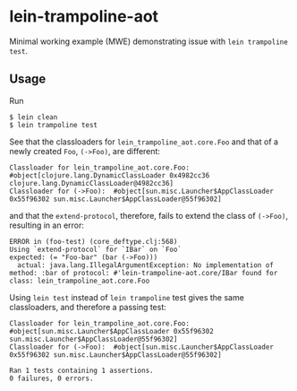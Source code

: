 # lein-trampoline-aot

Minimal working example (MWE) demonstrating issue with `lein trampoline test`.

## Usage

Run

```
$ lein clean
$ lein trampoline test
```

See that the classloaders for `lein_trampoline_aot.core.Foo` and that of a newly created `Foo`, `(->Foo)`, are different:

```
Classloader for lein_trampoline_aot.core.Foo:  #object[clojure.lang.DynamicClassLoader 0x4982cc36 clojure.lang.DynamicClassLoader@4982cc36]
Classloader for (->Foo):  #object[sun.misc.Launcher$AppClassLoader 0x55f96302 sun.misc.Launcher$AppClassLoader@55f96302]
```

and that the `extend-protocol`, therefore, fails to extend the class of `(->Foo)`, resulting in an error:


```
ERROR in (foo-test) (core_deftype.clj:568)
Using `extend-protocol` for `IBar` on `Foo`
expected: (= "Foo-bar" (bar (->Foo)))
  actual: java.lang.IllegalArgumentException: No implementation of method: :bar of protocol: #'lein-trampoline-aot.core/IBar found for class: lein_trampoline_aot.core.Foo
```

Using `lein test` instead of `lein trampoline` test gives the same classloaders, and therefore a passing test:

```
Classloader for lein_trampoline_aot.core.Foo:  #object[sun.misc.Launcher$AppClassLoader 0x55f96302 sun.misc.Launcher$AppClassLoader@55f96302]
Classloader for (->Foo):  #object[sun.misc.Launcher$AppClassLoader 0x55f96302 sun.misc.Launcher$AppClassLoader@55f96302]

Ran 1 tests containing 1 assertions.
0 failures, 0 errors.
```
